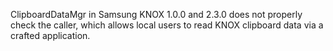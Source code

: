 ClipboardDataMgr in Samsung KNOX 1.0.0 and 2.3.0 does not properly check the caller, which allows local users to read KNOX clipboard data via a crafted application.